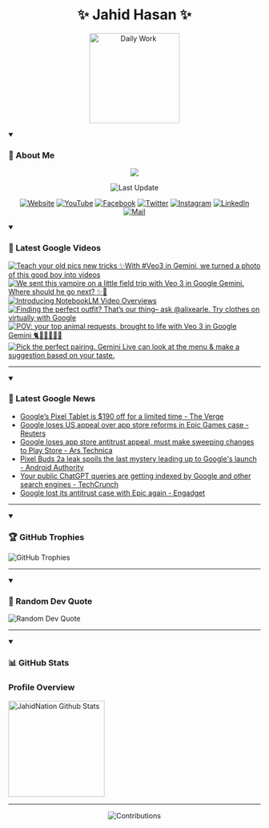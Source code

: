 <h1 align="center">✨ Jahid Hasan ✨</h1>
<p align="center">
  <img alt="Daily Work" height="180px" src="https://i.imgur.com/uhZdH9C.gif" />
</p>
<details open>
 <summary><h3>🌟 About Me</h3></summary>
<p align="center">
  <img src="https://readme-typing-svg.demolab.com/?lines=Even+if+I+fail,;I+have+to+finish,;What+I+started.;&font=Fira%20Code&center=true&width=500&height=50&color=00FF7F&vCenter=true&pause=1000&size=24" />
</p>

<p align="center">
  <img alt="Last Update" title="Last Update" src="https://img.shields.io/github/last-commit/jahidnation/jahidnation?logo=github&label=LAST+UPDATE&color=blueviolet&style=flat-square"/>
</p>

<p align="center">
  <a href="https://jahid.eu.org">
    <img alt="Website" title="Website" src="https://img.shields.io/badge/Website-000000?logo=Google-Chrome&logoColor=white&style=for-the-badge"/></a>
  <a href="https://youtube.com/@jahidnation">
    <img alt="YouTube" title="YouTube Channel" src="https://img.shields.io/badge/YouTube-FF0000?logo=YouTube&logoColor=white&style=for-the-badge"/></a>
  <a href="https://facebook.com/jahidnation">
    <img alt="Facebook" title="Facebook Page" src="https://img.shields.io/badge/Facebook-4267B2?logo=Facebook&logoColor=white&style=for-the-badge"/></a>
  <a href="https://twitter.com/jahidnation">
    <img alt="Twitter" title="Twitter Profile" src="https://img.shields.io/badge/X-000000?logo=x&logoColor=white&style=for-the-badge"/></a>
  <a href="https://instagram.com/jahidnation">
    <img alt="Instagram" title="Instagram Profile" src="https://img.shields.io/badge/Instagram-E4405F?logo=Instagram&logoColor=white&style=for-the-badge"/></a>
  <a href="https://linkedin.com/in/jahidnation">
    <img alt="LinkedIn" title="LinkedIn Profile" src="https://img.shields.io/badge/LinkedIn-0A66C2?logo=LinkedIn&logoColor=white&style=for-the-badge"/></a>
  <a href="https://mail.google.com/?hl=en&tf=cm&fs=1&to=mail@jahid.eu.org">
    <img alt="Mail" title="Mail Me" src="https://img.shields.io/badge/Email-D14836?logo=Gmail&logoColor=white&style=for-the-badge"/></a>
</p>

</details>

<details open>
 <summary><h3>🎥 Latest Google Videos</h3></summary>

<!-- BEGIN VID -->
<a href="https://www.youtube.com/shorts/-zaSyo7ZYFc">
  <picture>
    <source media="(prefers-color-scheme: dark)" srcset="https://ytcards.demolab.com/?id=-zaSyo7ZYFc&title=Teach+your+old+pics+new+tricks+%E2%9C%A8With+%23Veo3+in+Gemini%2C+we+turned+a+photo+of+this+good+boy+into+videos&lang=en&timestamp=1753898585&background_color=%230d1117&title_color=%23ffffff&stats_color=%23dedede&max_title_lines=1&width=250&border_radius=5&duration=40">
    <img src="https://ytcards.demolab.com/?id=-zaSyo7ZYFc&title=Teach+your+old+pics+new+tricks+%E2%9C%A8With+%23Veo3+in+Gemini%2C+we+turned+a+photo+of+this+good+boy+into+videos&lang=en&timestamp=1753898585&background_color=%23ffffff&title_color=%2324292f&stats_color=%2357606a&max_title_lines=1&width=250&border_radius=5&duration=40" alt="Teach your old pics new tricks ✨With #Veo3 in Gemini, we turned a photo of this good boy into videos" title="Teach your old pics new tricks ✨With #Veo3 in Gemini, we turned a photo of this good boy into videos">
  </picture>
</a>
<a href="https://www.youtube.com/shorts/ginZ07cydX8">
  <picture>
    <source media="(prefers-color-scheme: dark)" srcset="https://ytcards.demolab.com/?id=ginZ07cydX8&title=We+sent+this+vampire+on+a+little+field+trip+with+Veo+3+in+Google+Gemini.+Where+should+he+go+next%3F+%E2%9C%A8%F0%9F%A7%9B&lang=en&timestamp=1753810098&background_color=%230d1117&title_color=%23ffffff&stats_color=%23dedede&max_title_lines=1&width=250&border_radius=5&duration=31">
    <img src="https://ytcards.demolab.com/?id=ginZ07cydX8&title=We+sent+this+vampire+on+a+little+field+trip+with+Veo+3+in+Google+Gemini.+Where+should+he+go+next%3F+%E2%9C%A8%F0%9F%A7%9B&lang=en&timestamp=1753810098&background_color=%23ffffff&title_color=%2324292f&stats_color=%2357606a&max_title_lines=1&width=250&border_radius=5&duration=31" alt="We sent this vampire on a little field trip with Veo 3 in Google Gemini. Where should he go next? ✨🧛" title="We sent this vampire on a little field trip with Veo 3 in Google Gemini. Where should he go next? ✨🧛">
  </picture>
</a>
<a href="https://www.youtube.com/watch?v=KA_pExdDSUo">
  <picture>
    <source media="(prefers-color-scheme: dark)" srcset="https://ytcards.demolab.com/?id=KA_pExdDSUo&title=Introducing+NotebookLM+Video+Overviews&lang=en&timestamp=1753806590&background_color=%230d1117&title_color=%23ffffff&stats_color=%23dedede&max_title_lines=1&width=250&border_radius=5&duration=38">
    <img src="https://ytcards.demolab.com/?id=KA_pExdDSUo&title=Introducing+NotebookLM+Video+Overviews&lang=en&timestamp=1753806590&background_color=%23ffffff&title_color=%2324292f&stats_color=%2357606a&max_title_lines=1&width=250&border_radius=5&duration=38" alt="Introducing NotebookLM Video Overviews" title="Introducing NotebookLM Video Overviews">
  </picture>
</a>
<a href="https://www.youtube.com/shorts/7WMaGQUU0aQ">
  <picture>
    <source media="(prefers-color-scheme: dark)" srcset="https://ytcards.demolab.com/?id=7WMaGQUU0aQ&title=Finding+the+perfect+outfit%3F+That%E2%80%99s+our+thing%E2%80%93+ask+%40alixearle.+Try+clothes+on+virtually+with+Google&lang=en&timestamp=1753741592&background_color=%230d1117&title_color=%23ffffff&stats_color=%23dedede&max_title_lines=1&width=250&border_radius=5&duration=58">
    <img src="https://ytcards.demolab.com/?id=7WMaGQUU0aQ&title=Finding+the+perfect+outfit%3F+That%E2%80%99s+our+thing%E2%80%93+ask+%40alixearle.+Try+clothes+on+virtually+with+Google&lang=en&timestamp=1753741592&background_color=%23ffffff&title_color=%2324292f&stats_color=%2357606a&max_title_lines=1&width=250&border_radius=5&duration=58" alt="Finding the perfect outfit? That’s our thing– ask @alixearle. Try clothes on virtually with Google" title="Finding the perfect outfit? That’s our thing– ask @alixearle. Try clothes on virtually with Google">
  </picture>
</a>
<a href="https://www.youtube.com/shorts/6ZHPQk9J3z8">
  <picture>
    <source media="(prefers-color-scheme: dark)" srcset="https://ytcards.demolab.com/?id=6ZHPQk9J3z8&title=POV%3A+your+top+animal+requests%2C+brought+to+life+with+Veo+3+in+Google+Gemini+%F0%9F%90%88%F0%9F%90%98%F0%9F%90%B8%F0%9F%A6%96%F0%9F%90%92%F0%9F%A6%81&lang=en&timestamp=1753731503&background_color=%230d1117&title_color=%23ffffff&stats_color=%23dedede&max_title_lines=1&width=250&border_radius=5&duration=53">
    <img src="https://ytcards.demolab.com/?id=6ZHPQk9J3z8&title=POV%3A+your+top+animal+requests%2C+brought+to+life+with+Veo+3+in+Google+Gemini+%F0%9F%90%88%F0%9F%90%98%F0%9F%90%B8%F0%9F%A6%96%F0%9F%90%92%F0%9F%A6%81&lang=en&timestamp=1753731503&background_color=%23ffffff&title_color=%2324292f&stats_color=%2357606a&max_title_lines=1&width=250&border_radius=5&duration=53" alt="POV: your top animal requests, brought to life with Veo 3 in Google Gemini 🐈🐘🐸🦖🐒🦁" title="POV: your top animal requests, brought to life with Veo 3 in Google Gemini 🐈🐘🐸🦖🐒🦁">
  </picture>
</a>
<a href="https://www.youtube.com/shorts/RGiVGwCGDa0">
  <picture>
    <source media="(prefers-color-scheme: dark)" srcset="https://ytcards.demolab.com/?id=RGiVGwCGDa0&title=Pick+the+perfect+pairing.+Gemini+Live+can+look+at+the+menu+%26+make+a+suggestion+based+on+your+taste.&lang=en&timestamp=1753464860&background_color=%230d1117&title_color=%23ffffff&stats_color=%23dedede&max_title_lines=1&width=250&border_radius=5&duration=34">
    <img src="https://ytcards.demolab.com/?id=RGiVGwCGDa0&title=Pick+the+perfect+pairing.+Gemini+Live+can+look+at+the+menu+%26+make+a+suggestion+based+on+your+taste.&lang=en&timestamp=1753464860&background_color=%23ffffff&title_color=%2324292f&stats_color=%2357606a&max_title_lines=1&width=250&border_radius=5&duration=34" alt="Pick the perfect pairing. Gemini Live can look at the menu & make a suggestion based on your taste." title="Pick the perfect pairing. Gemini Live can look at the menu & make a suggestion based on your taste.">
  </picture>
</a>
<!-- END VID -->

---

</details>

<details open>
 <summary><h3>📝 Latest Google News</h3></summary>

<!-- BLOG-POST-LIST:START -->
- [Google’s Pixel Tablet is $190 off for a limited time - The Verge](https://news.google.com/rss/articles/CBMidEFVX3lxTFBCS1ZGNVhFN1J3dzVyTU5ZdW5ISWtvRnJLSlVyREFndmpoVktTOUFtUVB3azlGWVE1OTNVaFU5cWpaTDBYaVRnVm1qSk9XWWlkbUpxSEl4cXBJeWNoN01BaDRNSGxnSklSRDNkRVJRRGhVZmJ5?oc=5)
- [Google loses US appeal over app store reforms in Epic Games case - Reuters](https://news.google.com/rss/articles/CBMitAFBVV95cUxPWEY2dnJtU0ZKRnoyZkdqQ2owaW9HdVlrcTh5aXhsX3dHSGUwdmJEdDFiQXphOHZuSHEtZEV3dG44NkFQMWstWmtJNUtHTWI5cFBITmNOTi1QcWY5TjJhSF81a0MzMzFCV2ZwRGJOVEdadWQtc3RQRm9SU2cyQkV2VFNBeGJVYVpCLTdnM2xYUG1ZZ2N3VklVMTZ3b2tpNDY3c1NYNEdZVjZOWllZcVBFam01OUI?oc=5)
- [Google loses app store antitrust appeal, must make sweeping changes to Play Store - Ars Technica](https://news.google.com/rss/articles/CBMivgFBVV95cUxQS25BUWlEYUZlQVlyLURRWEV5YjZNbFpSSE9RX0pZUkR0TWlDa0toTmZWZEFLcXhqV1B3VV94QjFUOHVuYkpUQVI3cG1zMlNnbEFjZ1pmMUpiUVRtaEVOaFJVX3k4RnU4aFkybVRaZU9mTUk0N3dEMW5aZHB0Z2NMZll0VnJIZ1Z2U0t2LXJILW10YzhKYnhMTUdWRjNET21QSUlkZkt2YktWSHpWT25pTHdFbERpeklTQ0pCVEZR?oc=5)
- [Pixel Buds 2a leak spoils the last mystery leading up to Google&#39;s launch - Android Authority](https://news.google.com/rss/articles/CBMif0FVX3lxTE1fVHQzdW1uRnlxbm9zZURKN0d4bTFCN0IyeGFGQXRUbzJ5NWc2T3ZvTUltdHBsRjJQNWg0OXotNkNfazJrQWFjalRVS1NOcHBpNmVVb3VrR19HS2l1MF80YThFOWM1WlEzWW8tOVk0TkhNVDVuR0FKMzI1TFBkTUk?oc=5)
- [Your public ChatGPT queries are getting indexed by Google and other search engines - TechCrunch](https://news.google.com/rss/articles/CBMiuAFBVV95cUxQaVMzSzRlU1lPeDJ0UG5LSFh1OFVKc1VTWXE5NjBrSkVSZUtDYnF4WUdGcDMwWmNkNTdkd2g4SXdBcURwR200aWRPR1RWVUpDaE92dHd6UWRXSHZ6Rks2YmtWQjdyY1g3OHFZazBuZFl3UWhZTnYwUGxBaVNzb2ZfMUxBU0c2VVhNdFVKZGtsVW1yX243X1laT1Rpa0J6WDBOcjBhZDJGbVlyTWpoSkxobnV5VzgtWVd4?oc=5)
- [Google lost its antitrust case with Epic again - Engadget](https://news.google.com/rss/articles/CBMimwFBVV95cUxNWEpMdDV5c0M4MDNNQ1doc3RCYk1pWGkxT2RPTWFURXB0cEdueERRZ1N5Q1lULS1tUV9YMWZXSG1DdlpCQWdXTHFmWjZ0RExvY05iSWJ5MHNHZ3BneE9lUlE0aWdEVllaNnBIT25xM2xmdWhEMlJSZmQ4WG0zcnFfSjJwWjJmWEFjcWlLUVh1SHVzQ3RhcGpYbU1vdw?oc=5)
<!-- BLOG-POST-LIST:END -->

---

</details>

<details open>
 <summary><h3>🏆 GitHub Trophies</h3></summary>

<img alt="GitHub Trophies" title="GitHub Trophies" src="https://github-profile-trophy.vercel.app/?username=jahidnation&column=8&theme=gruvbox&no-frame=true"/>

---

</details>

<details open>
 <summary><h3>💬 Random Dev Quote</h3></summary>

<img alt="Random Dev Quote" title="Random Dev Quote" src="https://quotes-github-readme.vercel.app/api?type=horizontal&theme=radical"/>

---

</details>

<details open> 
  <summary><h3>📊 GitHub Stats</h3></summary>

  <h3>Profile Overview</h3>
  <p>
  <img alt="JahidNation Github Stats" src="https://denvercoder1-github-readme-stats.vercel.app/api/?username=jahidnation&show_icons=true&include_all_commits=true&count_private=true&theme=react&hide_border=true&bg_color=1F222E&title_color=F85D7F&icon_color=F8D866" height="192px"/>
  </p>

---

<p align="center">
<img alt="Contributions" title="Contributions" src="https://github.com/jahidnation/jahidnation/blob/contributions/snake.svg"/>
</p>
